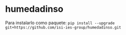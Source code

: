 # humedadinso

Para instalarlo como paquete:
`pip install --upgrade git+https://github.com/isi-ies-group/humedadinso.git`
